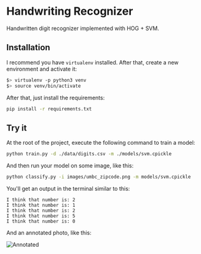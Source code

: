 # Handwriting Recognizer

Handwritten digit recognizer implemented with HOG + SVM.

## Installation

I recommend you have `virtualenv` installed. After that, create a new environment and activate it:

```bash
$> virtualenv -p python3 venv
$> source venv/bin/activate
```

After that, just install the requirements:

```bash
pip install -r requirements.txt
```

## Try it

At the root of the project, execute the following command to train a model:

```bash
python train.py -d ./data/digits.csv -m ./models/svm.cpickle
```

And then run your model on some image, like this:

```bash
python classify.py -i images/umbc_zipcode.png -m models/svm.cpickle
```

You'll get an output in the terminal similar to this:

```
I think that number is: 2
I think that number is: 1
I think that number is: 2
I think that number is: 5
I think that number is: 0
```

And an annotated photo, like this:

![Annotated](https://github.com/jesus-a-martinez-v/handwriting-recognizer/blob/master/assets/annotated.png)
